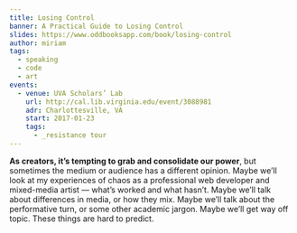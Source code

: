 ```yaml
---
title: Losing Control
banner: A Practical Guide to Losing Control
slides: https://www.oddbooksapp.com/book/losing-control
author: miriam
tags:
  - speaking
  - code
  - art
events:
  - venue: UVA Scholars’ Lab
    url: http://cal.lib.virginia.edu/event/3088981
    adr: Charlottesville, VA
    start: 2017-01-23
    tags:
      - _resistance tour
---
```


**As creators, it’s tempting to grab and consolidate our power**,
but sometimes the medium or audience has a different opinion.
Maybe we’ll look at my experiences of chaos
as a professional web developer and mixed-media artist —
what’s worked and what hasn’t.
Maybe we’ll talk about differences in media, or how they mix.
Maybe we’ll talk about the performative turn,
or some other academic jargon.
Maybe we’ll get way off topic.
These things are hard to predict.
